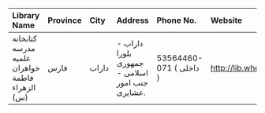 | Library Name                                   | Province   | City   | Address                                                                | Phone No.               | Website           |
|:-----------------------------------------------|:-----------|:-------|:-----------------------------------------------------------------------|:------------------------|:------------------|
| كتابخانه مدرسه علمیه خواهران فاطمة الزهراء (س) | فارس       | داراب  | داراب - بلورا جمهوری اسلامی - جنب امور عشایری.                         | 53564460-071 ( داخلی  ) | http://lib.whc.ir |